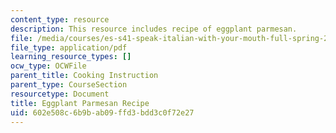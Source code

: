 ```yaml
---
content_type: resource
description: This resource includes recipe of eggplant parmesan.
file: /media/courses/es-s41-speak-italian-with-your-mouth-full-spring-2012/602e508c6b9bab09ffd3bdd3c0f72e27_MITES_S41S12_EggplantParm.pdf
file_type: application/pdf
learning_resource_types: []
ocw_type: OCWFile
parent_title: Cooking Instruction
parent_type: CourseSection
resourcetype: Document
title: Eggplant Parmesan Recipe
uid: 602e508c-6b9b-ab09-ffd3-bdd3c0f72e27
---
```

